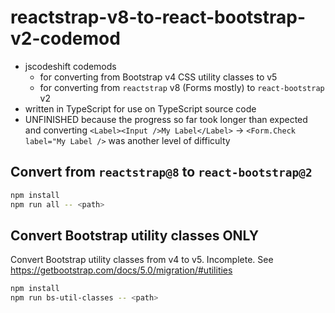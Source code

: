 # reactstrap-v8-to-react-bootstrap-v2-codemod

- jscodeshift codemods
  - for converting from Bootstrap v4 CSS utility classes to v5
  - for converting from `reactstrap` v8 (Forms mostly) to `react-bootstrap` v2
- written in TypeScript for use on TypeScript source code
- UNFINISHED because the progress so far took longer than expected and converting `<Label><Input />My Label</Label>` -> `<Form.Check label="My Label />` was another level of difficulty

## Convert from `reactstrap@8` to `react-bootstrap@2`

``` sh
npm install
npm run all -- <path>
```

## Convert Bootstrap utility classes ONLY

Convert Bootstrap utility classes from v4 to v5. Incomplete. See https://getbootstrap.com/docs/5.0/migration/#utilities

``` sh
npm install
npm run bs-util-classes -- <path>
```
